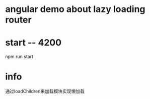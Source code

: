 # angular demo about lazy loading router

# start -- 4200

npm run start

# info

通过loadChildren来加载模块实现懒加载
